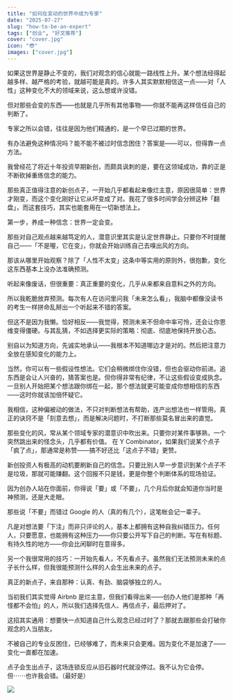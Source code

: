 ```yaml
---
title: "如何在变动的世界中成为专家"
date: "2025-07-27"
slug: "how-to-be-an-expert"
tags: ["创业", "好文推荐"]
cover: "cover.jpg"
icon: "😎"
images: ["cover.jpg"]
---
```

如果这世界是静止不变的，我们对观念的信心就能一路线性上升。某个想法经得起越多样、越严格的考验，就越可能是真的。许多人其实默默相信这一点——对「人性」这种变化不大的领域来说，这么想或许没错。



但对那些会变的东西——也就是几乎所有其他事物——你就不能再这样信任自己的判断了。



专家之所以会错，往往是因为他们精通的，是一个早已过期的世界。



有办法避免这种情况吗？能不能不被过时信念困住？答案是——可以，但得靠一点方法。



我曾经花了将近十年投资早期新创，而颇具讽刺的是，要在这领域成功，靠的正是不断砍掉重练信念的能力。



那些真正值得注意的新创点子，一开始几乎都看起来像烂主意，原因很简单：世界才刚变，而这个变化刚好让它从坏变成了对。我花了很多时间学会分辨这种「翻盘」，而这套技巧，其实也能套用在一切新想法上。



第一步，养成一种信念：世界一定会变。



那些对自己观点越来越笃定的人，潜意识里其实是认定世界静止。只要你不时提醒自己——「不是喔，它在变」，你就会开始训练自己去嗅出风的方向。



那该从哪里开始观察？除了「人性不太变」这条中等实用的原则外，很抱歉，变化这东西基本上没办法准确预测。



听起来像废话，但很重要：真正重要的变化，几乎从来都来自意料之外的方向。



所以我乾脆放弃预测。每次有人在访问里问我「未来怎么看」，我脑中都像没读书的考生一样拼命乱掰出一个听起来不错的答案。



但这不是因为我懒。恰好相反——我觉得，预测未来不但命中率可怜，还会让你思维变得僵硬。与其乱猜，不如选择更实际的策略：彻底、彻底地保持开放心态。



别自以为知道方向，先诚实地承认——我根本不知道哪边才是对的。然后把注意力全放在感知变化的能力上。



当然，你可以有一些假设性想法。它们会稍微绑住你没错，但也会驱动你前进。追东西是会让人兴奋的，猜答案也是。但你得非常有纪律，不让这些假设变成执念。
一旦别人开始把某个想法跟你绑在一起，那个想法就更可能变成你想相信的东西——这时你就该加倍怀疑它。



我相信，这种偏被动的做法，不只对判断想法有帮助，连产出想法也一样管用。真正的诀窍不是「刻意去想」，而是解决问题时，不打断那些莫名冒出来的直觉。



那些变化的风，常从某个领域专家的潜意识中吹出来。只要你对某件事够熟，一个突然跳出来的怪念头，几乎都有价值。
在 Y Combinator，如果我们说某个点子「疯了点」，那通常是称赞——搞不好还比「这点子不错」更赞。



新创投资人有极高的动机要刷新自己的信念。只要比别人早一步意识到某个点子不是垃圾，那就可能赚翻。这个回报不只是钱，更是你整个判断体系的现场验证。



因为创办人站在你面前，你得说「要」或「不要」，几个月后你就会知道你当时是神预测，还是大走眼。



那些说「不要」而错过 Google 的人（真的有几个），这笔帐会记一辈子。



凡是对想法要「下注」而非只评论的人，基本上都拥有这种自我纠错压力。任何人，只要愿意，也能拥有这种压力——你只要公开写下自己的判断。写在有标题、有持久性的地方——你会比闲聊时在意得多。



另一个我很常用的技巧：一开始先看人，不先看点子。虽然我们无法预测未来的点子长什么样，但我很能预测什么样的人会生出未来的点子。



真正的新点子，来自那种：认真、有劲、脑袋够独立的人。



当初我们其实觉得 Airbnb 是烂主意，但我们看得出来——创办人他们是那种「再怪都不会怕」的人，所以我们选择先信人、再信点子，最后押对了。



这招其实通用：想要快一点知道自己什么观念已经过时了？那就去跟那些会打破你观念的人当朋友。



不被自己的专业反困住，已经够难了，而未来只会更难。因为变化不是加速了——变化一直都在加速。



点子会生出点子，这场连锁反应从旧石器时代就没停过。我不认为它会停。
但⋯⋯也许我会错。（最好是）




![](https://prod-files-secure.s3.us-west-2.amazonaws.com/112d0858-5090-4d34-a606-b75eb8d65fd2/46476355-9cf3-4e99-9b7a-3531bc426380/1000202064.png?X-Amz-Algorithm=AWS4-HMAC-SHA256&X-Amz-Content-Sha256=UNSIGNED-PAYLOAD&X-Amz-Credential=ASIAZI2LB466YUF3VQPL%2F20250823%2Fus-west-2%2Fs3%2Faws4_request&X-Amz-Date=20250823T032431Z&X-Amz-Expires=3600&X-Amz-Security-Token=IQoJb3JpZ2luX2VjEMz%2F%2F%2F%2F%2F%2F%2F%2F%2F%2FwEaCXVzLXdlc3QtMiJHMEUCIQD%2BDeUhlQve1VGzY4ppyieh7XnwwdKD%2F%2BwnDB28lS%2BKYQIgfFpyarf0Nku9Ub3mKlv3JvWcNu0PMiyfQt1ORwhF9M0q%2FwMIJBAAGgw2Mzc0MjMxODM4MDUiDE%2FJBhQcTR%2BEiE%2BVNCrcA6zX0t5LOlwsJsUj2LKsl2SD1MU8OVzHQbZP%2FGQf%2Bc79MgqWuF2M2lejvyryArmDqOxU3hcAQ22EOHp%2BOwMxs28bw%2F2Mpkiak1CW6NA2bGwWh1o3Q1evi%2FDtA6gVN1LqRF2fuISbPlDSphHN0h1m4iRB3dJTMFsYd717ItCQ83po8%2BcxLUWfE6nRkLFOOnoS3%2BSf6mp%2F2kpzS9%2FNW0jAODFGtYSERfWhBucuCsUPI9Ii9PCGUTXX2k%2Bf0xonhhi6EdCIdBfAvC0X1l33pSm6s56e3fwrRhUraX%2FowjaHDMEKYbCVSdENBc%2FPJHYVY4PZwRsZ4d7B%2BHhTfNdmsE8pfeiYzS7NTM2%2BL7ttGwC5uhnkqW5h3QG9sni8EpdPWFDlJSORxD3C41e5CDyp7AYcfa076kd3gjWcIQYywLimGnmYOlVmDFNAmG%2F6sF2S%2FvNOZKG1txkDK6UJukYqdRZ68VhK%2FmJsTOjzxkJwhEtNwL5%2FJPhV7d8%2Fih%2FeUNL7nhUrgmWcsbGZqIev91gL%2FVT3lSMeS94kPy82lY8vea9H0C%2BgcGPjyd9Q6YwaOXOVZuRRMcliZ67lsSVtMduZxeYanY64J1l6XHmLhFYVYlLzeM1r4oa7MaKmeQ%2FVJCz8MM3npMUGOqUBxpuWz4zRCYXu%2Fc1KF2tDaMLiNOaEH1EMxdsGZJLkFv3SNzYexeyjQHlaIPDO9KHjk73F8TiJfFP2f%2F%2F6nWDo8ROKSNvWzQaPFCSCz3ftvUJ4Y7rMvpFBtr89aLKZ6k1zFXzpDAWikK2f2tnmb88TCmAEB5FFpd3XLxYyllPuMZTdM1PNVYHr1cfbk54p4oheiOkuB0GN8kfJXsu36%2F6NEhkw8BDa&X-Amz-Signature=de942863ddd6a44c555acac26e0efc23939bff066c1603a387b453f513ed5221&X-Amz-SignedHeaders=host&x-amz-checksum-mode=ENABLED&x-id=GetObject)

